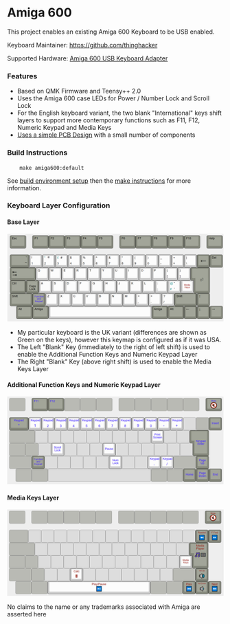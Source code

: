 # Amiga 600
This project enables an existing Amiga 600 Keyboard to be USB enabled.

Keyboard Maintainer:  https://github.com/thinghacker

Supported Hardware: [Amiga 600 USB Keyboard Adapter](https://github.com/thinghacker/amiga600_usb_pcb)

### Features

- Based on QMK Firmware and Teensy++ 2.0
- Uses the Amiga 600 case LEDs for Power / Number Lock and Scroll Lock
- For the English keyboard variant, the two blank "International" keys shift layers to support more contemporary functions such as F11, F12, Numeric Keypad and Media Keys
- [Uses a simple PCB Design](https://github.com/thinghacker/amiga600_usb_pcb "Uses a simple PCB Design") with a small number of components

### Build Instructions
```
    make amiga600:default
```

See [build environment setup](https://docs.qmk.fm/build_environment_setup.html) then the [make instructions](https://docs.qmk.fm/make_instructions.html) for more information.

### Keyboard Layer Configuration

#### Base Layer
![Base Layer](layout-images/A600%20Keyboard-Base.PNG)

- My particular keyboard is the UK variant (differences are shown as Green on the keys), however this keymap is configured as if it was USA.
- The Left "Blank" Key (immediately to the right of left shift) is used to enable the Additional Function Keys and Numeric Keypad Layer
- The Right "Blank" Key (above right shift) is used to enable the Media Keys Layer

#### Additional Function Keys and Numeric Keypad Layer
![Additional Function Keys and Numeric Keypad Layer](layout-images/A600%20Keyboard-Function%20and%20Keypad.PNG)

#### Media Keys Layer
![Media Keys Layer](layout-images/A600%20Keyboard-Media%20Keys.PNG)

No claims to the name or any trademarks associated with Amiga are asserted here
